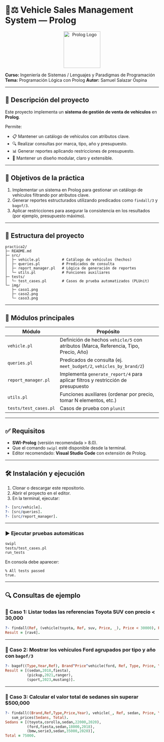 # 🚗⚖️ Vehicle Sales Management System — Prolog

<p align="center">
  <img src="https://www.swi-prolog.org/icons/swipl.png" alt="Prolog Logo" width="120"/>
</p>

**Curso:** Ingeniería de Sistemas / Lenguajes y Paradigmas de Programación
**Tema:** Programación Lógica con Prolog
**Autor:** Samuel Salazar Ospina

---

## 🧾 Descripción del proyecto

Este proyecto implementa un **sistema de gestión de venta de vehículos** en **Prolog**.

Permite:

* 📋 Mantener un catálogo de vehículos con atributos clave.
* 🔍 Realizar consultas por marca, tipo, año y presupuesto.
* 📊 Generar reportes aplicando restricciones de presupuesto.
* 🧩 Mantener un diseño modular, claro y extensible.

---

## 🎯 Objetivos de la práctica

1. Implementar un sistema en Prolog para gestionar un catálogo de vehículos filtrando por atributos clave.
2. Generar reportes estructurados utilizando predicados como `findall/3` y `bagof/3`.
3. Aplicar restricciones para asegurar la consistencia en los resultados (por ejemplo, presupuesto máximo).

---

## 📂 Estructura del proyecto

```
practica2/
├─ README.md
├─ src/
│  ├─ vehicle.pl          # Catálogo de vehículos (hechos)
│  ├─ queries.pl          # Predicados de consulta
│  ├─ report_manager.pl   # Lógica de generación de reportes
│  └─ utils.pl            # Funciones auxiliares
├─ tests/
│  └─ test_cases.pl       # Casos de prueba automatizados (PLUnit)
└─ img/
   ├─ caso1.png
   ├─ caso2.png
   └─ caso3.png
```

---

## 🔎 Módulos principales

| Módulo                | Propósito                                                                             |
| --------------------- | ------------------------------------------------------------------------------------- |
| `vehicle.pl`          | Definición de hechos `vehicle/5` con atributos (Marca, Referencia, Tipo, Precio, Año) |
| `queries.pl`          | Predicados de consulta (ej. `meet_budget/2`, `vehicles_by_brand/2`)                   |
| `report_manager.pl`   | Implementa `generate_report/4` para aplicar filtros y restricción de presupuesto      |
| `utils.pl`            | Funciones auxiliares (ordenar por precio, tomar N elementos, etc.)                    |
| `tests/test_cases.pl` | Casos de prueba con `plunit`                                                          |

---

## ✅ Requisitos

* **SWI-Prolog** (versión recomendada > 8.0).
* Que el comando `swipl` esté disponible desde la terminal.
* Editor recomendado: **Visual Studio Code** con extensión de Prolog.

---

## 🛠 Instalación y ejecución

1. Clonar o descargar este repositorio.
2. Abrir el proyecto en el editor.
3. En la terminal, ejecutar:

```prolog
?- [src/vehicle].
?- [src/queries].
?- [src/report_manager].
```

---

### ▶️ Ejecutar pruebas automáticas

```bash
swipl 
tests/test_cases.pl  
run_tests 
```

En consola debe aparecer:

```
% All tests passed
true.
```

---

## 🔍 Consultas de ejemplo

### 📌 Caso 1: Listar todas las referencias Toyota SUV con precio < 30,000

```prolog
?- findall(Ref, (vehicle(toyota, Ref, suv, Price, _), Price < 30000), Result).
Result = [rav4].
```

---

### 📌 Caso 2: Mostrar los vehículos Ford agrupados por tipo y año con `bagof/3`

```prolog
?- bagof((Type,Year,Ref), Brand^Price^vehicle(ford, Ref, Type, Price, Year), Result).
Result = [(sedan,2018,fiesta),
          (pickup,2021,ranger),
          (sport,2023,mustang)].
```

---

### 📌 Caso 3: Calcular el valor total de sedanes sin superar $500,000

```prolog
?- findall((Brand,Ref,Type,Price,Year), vehicle(_, Ref, sedan, Price, Year), Sedans),
   sum_prices(Sedans, Total).
Sedans = [(toyota,corolla,sedan,22000,2020),
          (ford,fiesta,sedan,18000,2018),
          (bmw,serie3,sedan,35000,2020)],
Total = 75000.
```




